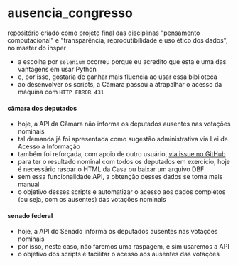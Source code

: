 # ausencia_congresso
repositório criado como projeto final das disciplinas "pensamento computacional" e "transparência, reprodutibilidade e uso ético dos dados", no master do insper

- a escolha por ``selenium`` ocorreu porque eu acredito que esta e uma das vantagens em usar Python
- e, por isso, gostaria de ganhar mais fluencia ao usar essa biblioteca
- ao desenvolver os scripts, a Câmara passou a atrapalhar o acesso da máquina com ``HTTP ERROR 431``

#### câmara dos deputados
- hoje, a API da Câmara não informa os deputados ausentes nas votações nominais
- tal demanda já foi apresentada como sugestão administrativa via Lei de Acesso à Informação
- também foi reforçada, com apoio de outro usuário, [via issue no GitHub](https://github.com/CamaraDosDeputados/dados-abertos/issues/312)
- para ter o resultado nominal com todos os deputados em exercício, hoje é necessário raspar o HTML da Casa ou baixar um arquivo DBF
- sem essa funcionalidade API, a obtenção desses dados se torna mais manual
- o objetivo desses scripts e automatizar o acesso aos dados completos (ou seja, com os ausentes) das votações nominais

#### senado federal
- hoje, a API do Senado informa os deputados ausentes nas votações nominais
- por isso, neste caso, não faremos uma raspagem, e sim usaremos a API
- o objetivo dos scripts é facilitar o acesso aos ausentes das votações

